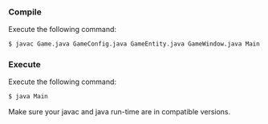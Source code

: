 ### Compile
Execute the following command:
```sh
$ javac Game.java GameConfig.java GameEntity.java GameWindow.java Main.java Player.java Position.java Rabbit.java
```

### Execute
Execute the following command:
```sh
$ java Main
```
Make sure your javac and java run-time are in compatible versions.
